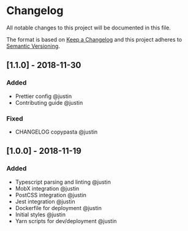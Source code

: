 # Changelog

All notable changes to this project will be documented in this file.

The format is based on [Keep a Changelog](http://keepachangelog.com/en/1.0.0/)
and this project adheres to [Semantic Versioning](http://semver.org/spec/v2.0.0.html).

## [1.1.0] - 2018-11-30

### Added

- Prettier config @justin
- Contributing guide @justin

### Fixed

- CHANGELOG copypasta @justin

## [1.0.0] - 2018-11-19

### Added

- Typescript parsing and linting @justin
- MobX integration @justin
- PostCSS integration @justin
- Jest integration @justin
- Dockerfile for deployment @justin
- Initial styles @justin
- Yarn scripts for dev/deployment @justin

